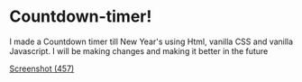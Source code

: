 # Countdown-timer!

I made a  Countdown timer till New Year's using Html, vanilla CSS and vanilla Javascript. I will be making changes and making it better in the future

[Screenshot (457)](https://user-images.githubusercontent.com/92254216/208013223-0097df14-f168-4657-b880-46f0ce5926da.png)

